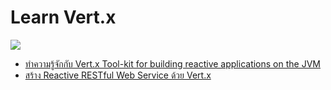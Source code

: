 # Learn Vert.x

![](https://vertx.io/assets/logo-sm.png)

- [ทำความรู้จักกับ Vert.x Tool-kit for building reactive applications on the JVM](https://cyl3erpunkz.wordpress.com/2015/07/04/get-started-vertx/)
- [สร้าง Reactive RESTful Web Service ด้วย Vert.x](https://link.medium.com/B2As0rPAxX)

